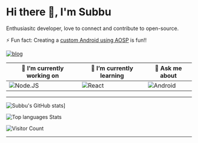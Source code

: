 # Hi there 👋, I'm Subbu

Enthusiasitc developer, love to connect and contribute to open-source.

⚡ Fun fact: Creating a [custom Android using AOSP](https://www.esi-estech.com/ePhone7.html) is fun!!

[![blog](https://img.shields.io/badge/Blogs-subbulakshmananan-purple?style=for-the-badge&logo=devto&logoColor=7289DA&logoWidth=30&labelColor=000)](https://www.subbulakshmanan.dev)

| 🔭 I’m currently working on                                                                                                  | 🌱 I’m currently learning                                                                                              | 💬 Ask me about                                                                                                              |
| --------------------------------------------------------------------------------------------------------------------------- | --------------------------------------------------------------------------------------------------------------------- | --------------------------------------------------------------------------------------------------------------------------- |
| ![Node.JS](https://img.shields.io/badge/code-node.js-339933?logo=node.js&logoWidth=30&labelColor=black&style=for-the-badge) | ![React](https://img.shields.io/badge/code-React-339933?logo=react&logoWidth=30&labelColor=black&style=for-the-badge) | ![Android](https://img.shields.io/badge/code-Android-339933?logo=android&logoWidth=30&labelColor=black&style=for-the-badge) |

<!-- - 📫 How to reach me: -->

---

![Subbu's GitHub stats](https://github-readme-stats.vercel.app/api?username=subbramanil&show_icons=true&theme=tokyonight)]

![Top languages Stats](https://github-readme-stats.vercel.app/api/top-langs/?username=subbramanil&theme=tokyonight)

![Visitor Count](https://profile-counter.glitch.me/subbramanil/count.svg)

---
